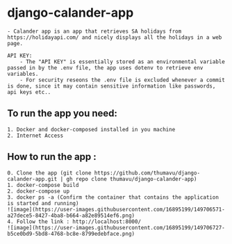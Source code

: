 # django-calander-app
    - Calander app is an app that retrieves SA holidays from https://holidayapi.com/ and nicely displays all the holidays in a web page.
    
    API KEY:
        - The "API KEY" is essentially stored as an environmental variable passed in by the .env file, the app uses dotenv to retrieve env variables.
        - For security reseons the .env file is excluded whenever a commit is done, since it may contain sensitive information like passwords, api keys etc..  
    
## To run the app you need:
    1. Docker and docker-composed installed in you machine
    2. Internet Access
    
## How to run the app :
    0. Clone the app (git clone https://github.com/thumavu/django-calander-app.git | gh repo clone thumavu/django-calander-app)
    1. docker-compose build
    2. docker-compose up
    3. docker ps -a (Confirm the container that contains the application is started and running)
    ![image](https://user-images.githubusercontent.com/16895199/149706571-a27dece5-8427-4ba8-b664-a82e89514ef6.png)
    4. Follow the link : http://localhost:8000/ 
    ![image](https://user-images.githubusercontent.com/16895199/149706727-b5ce0bd9-5bd8-4768-bc8e-8799edebface.png)
